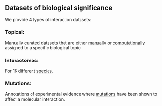 ## Datasets of biological significance

We provide 4 types of interaction datasets:

### Topical: 

Manually curated datasets that are either [manually](https://www.ebi.ac.uk/intact/documentation/datasets#curated) or [computationally](https://www.ebi.ac.uk/intact/documentation/datasets#computationally) assigned to a specific biological topic.

### Interactomes:

For 16 different [species](https://www.ebi.ac.uk/intact/documentation/datasets#species).

### Mutations: 

Annotations of experimental evidence where [mutations](https://www.ebi.ac.uk/intact/documentation/datasets#mutations) have been shown to affect a molecular interaction.
